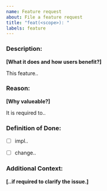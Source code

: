 ```yaml
---
name: Feature request
about: File a feature request
title: "feat(<scope>): "
labels: feature
---
```



### Description:

**[What it does and how users benefit?]**

This feature..

### Reason:

**[Why valueable?]**

It is required to..

### Definition of Done:

- [ ] impl..
- [ ] change..


### Additional Context:

**[..if required to clarify the issue.]**
